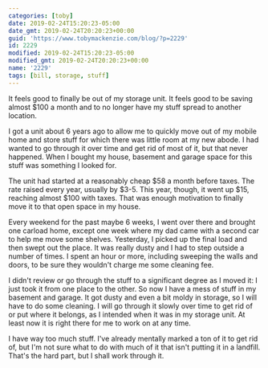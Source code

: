 ```yaml
---
categories: [toby]
date: 2019-02-24T15:20:23-05:00
date_gmt: 2019-02-24T20:20:23+00:00
guid: 'https://www.tobymackenzie.com/blog/?p=2229'
id: 2229
modified: 2019-02-24T15:20:23-05:00
modified_gmt: 2019-02-24T20:20:23+00:00
name: '2229'
tags: [bill, storage, stuff]
---
```


It feels good to finally be out of my storage unit. It feels good to be saving almost $100 a month and to no longer have my stuff spread to another location.

<!--more-->

I got a unit about 6 years ago to allow me to quickly move out of my mobile home and store stuff for which there was little room at my new abode.  I had wanted to go through it over time and get rid of most of it, but that never happened.  When I bought my house, basement and garage space for this stuff was something I looked for.

The unit had started at a reasonably cheap $58 a month before taxes.  The rate raised every year, usually by $3-5.  This year, though, it went up $15, reaching almost $100 with taxes.  That was enough motivation to finally move it to that open space in my house.

Every weekend for the past maybe 6 weeks, I went over there and brought one carload home, except one week where my dad came with a second car to help me move some shelves.  Yesterday, I picked up the final load and then swept out the place.  It was really dusty and I had to step outside a number of times.  I spent an hour or more, including sweeping the walls and doors, to be sure they wouldn't charge me some cleaning fee.

I didn't review or go through the stuff to a significant degree as I moved it:  I just took it from one place to the other.  So now I have a mess of stuff in my basement and garage.  It got dusty and even a bit moldy in storage, so I will have to do some cleaning.  I will go through it slowly over time to get rid of or put where it belongs, as I intended when it was in my storage unit.  At least now it is right there for me to work on at any time.

I have way too much stuff.  I've already mentally marked a ton of it to get rid of, but I'm not sure what to do with much of it that isn't putting it in a landfill.  That's the hard part, but I shall work through it.
